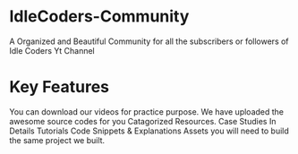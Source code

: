 # IdleCoders-Community

A Organized and Beautiful Community for all the subscribers or followers of Idle Coders Yt Channel

# Key Features

You can download our videos for practice purpose.
We have uploaded the awesome source codes for you
Catagorized Resources.
Case Studies
In Details Tutorials
Code Snippets & Explanations
Assets you will need to build the same project we built.
